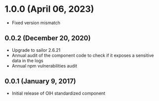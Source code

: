 # 1.0.0 (April 06, 2023)
* Fixed version mismatch

## 0.0.2 (December 20, 2020)

* Upgrade to sailor 2.6.21
* Annual audit of the component code to check if it exposes a sensitive data in the logs
* Annual npm vulnerabilities audit

## 0.0.1 (January 9, 2017)

* Initial release of OIH standardized component
